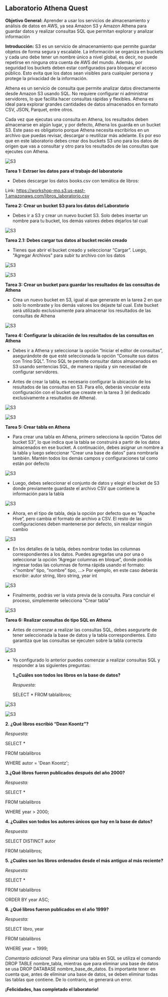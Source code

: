 ## Laboratorio Athena Quest

**Objetivo General:**  Aprender a usar los servicios de almacenamiento y análisis de datos en AWS, ya sea Amazon S3 y Amazon Athena para guardar datos y realizar consultas SQL que permitan explorar y analizar información 

**Introducción:**  S3 es un servicio de almacenamiento que permite guardar objetos de forma segura y escalable. La información se organiza en buckets y cada uno debe tener un nombre único a nivel global, es decir, no puede repetirse en ninguna otra cuenta de AWS del mundo. Además, por seguridad los buckets deben estar configurados para bloquear el acceso público. Esto evita que los datos sean visibles para cualquier persona y protege la privacidad de la información. 

Athena es un servicio de consulta que permite analizar datos directamente desde Amazon S3 usando SQL. No requiere configurar ni administrar servidores, lo que facilita hacer consultas rápidas y flexibles. Athena es ideal para explorar grandes cantidades de datos almacenados en formato CSV, JSON, Parquet, entre otros. 

Cada vez que ejecutas una consulta en Athena, los resultados deben almacenarse en algún lugar, y por defecto, Athena los guarda en un bucket S3. Este paso es obligatorio porque Athena necesita escribirlos en un archivo que puedas revisar, descargar o reutilizar más adelante. Es por eso que en este laboratorio debes crear dos buckets S3 uno para los datos de origen que vas a consultar y otro para los resultados de las consultas que ejecutes con Athena.

![S3](https://raw.githubusercontent.com/iscatalan/arquitecturas/refs/heads/main/Arquitectura%20Athena.png)

**Tarea 1: Extraer los datos para el trabajo del laboratorio**

- Debes descargar los datos books.csv con temática de libros:

Link: https://workshop-mo.s3.us-east-1.amazonaws.com/libros_laboratorio.csv


**Tarea 2: Crear un bucket S3 para los datos del Laboratorio**

- Debes ir a S3 y crear un nuevo bucket S3. Solo debes insertar un nombre para tu bucket, los demás valores debes dejarlos tal cual

![S3](https://raw.githubusercontent.com/iscatalan/arquitecturas/refs/heads/main/athena%20(16).jpg)

**Tarea 2.1: Debes cargar tus datos al bucket recién creado**

- Tienes que abrir el bucket creado y seleccionar “Cargar”. Luego, "Agregar Archivos" para subir tu archivo con los datos

![S3](https://raw.githubusercontent.com/iscatalan/arquitecturas/refs/heads/main/athena%20(1).jpg)

![S3](https://raw.githubusercontent.com/iscatalan/arquitecturas/refs/heads/main/athena%20(4).jpg)

**Tarea 3: Crear un bucket para guardar los resultados de las consultas de Athena**

- Crea un nuevo bucket en S3, igual al que generaste en la tarea 2 en que solo lo nombraste y los demás valores los dejaste tal cual. Este bucket será utilizado exclusivamente para almacenar los resultados de las consultas de Athena

![S3](https://raw.githubusercontent.com/iscatalan/arquitecturas/refs/heads/main/Captura%20de%20pantalla%202025-07-17%20215631.png) 

**Tarea 4: Configurar la ubicación de los resultados de las consultas en Athena**
 
- Debes ir a Athena y seleccionar la opción “Iniciar el editor de consultas”, asegurándote de que esté seleccionada la opción “Consulte sus datos con Trino SQL”.
Trino SQL te permite consultar datos almacenados en S3 usando sentencias SQL, de manera rápida y sin necesidad de configurar servidores.

- Antes de crear la tabla, es necesario configurar la ubicación de los resultados de las consultas en S3. Para ello, deberás vincular esta configuración con el bucket que creaste en la tarea 3 (el dedicado exclusivamente a resultados de Athena).

![S3](https://raw.githubusercontent.com/iscatalan/arquitecturas/refs/heads/main/athena%20(5).jpg) 

![S3](https://raw.githubusercontent.com/iscatalan/arquitecturas/refs/heads/main/athena%20(6).jpg) 

**Tarea 5: Crear tabla en Athena**
- Para crear una tabla en Athena, primero selecciona la opción “Datos del bucket S3”, lo que indica que la tabla se construirá a partir de los datos almacenados en ese bucket. A continuación, debes asignar un nombre a la tabla y luego seleccionar “Crear una base de datos” para nombrarla también. Mantén todos los demás campos y configuraciones tal como están por defecto

![S3](https://raw.githubusercontent.com/iscatalan/arquitecturas/refs/heads/main/athena%20(10).jpg)

- Luego, debes seleccionar el conjunto de datos y elegir el bucket de S3 donde previamente guardaste el archivo CSV que contiene la información para la tabla

![S3](https://raw.githubusercontent.com/iscatalan/arquitecturas/refs/heads/main/athena%20(11).jpg)

- Ahora, en el tipo de tabla, deja la opción por defecto que es “Apache Hive”, pero cambia el formato de archivo a CSV.
El resto de las configuraciones deben mantenerse por defecto, sin realizar ningún cambio 

![S3](https://raw.githubusercontent.com/iscatalan/arquitecturas/refs/heads/main/athena%20(12).jpg)

- En los detalles de la tabla, debes nombrar todas las columnas correspondientes a los datos. Puedes agregarlas una por una o seleccionar la opción “Agregar columnas en bloque”, donde podrás ingresar todas las columnas de forma rápida usando el formato:
<“nombre” tipo, “nombre” tipo, ...>
Por ejemplo, en este caso deberás escribir:
autor string, libro string, year int 

![S3](https://raw.githubusercontent.com/iscatalan/arquitecturas/refs/heads/main/athena%20(13).jpg)

- Finalmente, podrás ver la vista previa de la consulta. Para concluir el proceso, simplemente selecciona “Crear tabla”

![S3](https://raw.githubusercontent.com/iscatalan/arquitecturas/refs/heads/main/athena%20(14).jpg)

**Tarea 6: Realizar consultas de tipo SQL en Athena**
- Antes de comenzar a realizar las consultas SQL, debes asegurarte de tener seleccionada la base de datos y la tabla correspondientes. Esto garantiza que las consultas se ejecuten sobre la tabla correcta

![S3](https://raw.githubusercontent.com/iscatalan/arquitecturas/refs/heads/main/athena%20(15).jpg)

- Ya configurado lo anterior puedes comenzar a realizar consultas SQL y responder a las siguientes preguntas:
  
  **1.¿Cuáles son todos los libros en la base de datos?** 
  
  *Respuesta:*

  SELECT * FROM tablalibros;

![S3](https://raw.githubusercontent.com/iscatalan/arquitecturas/refs/heads/main/Captura%20de%20pantalla%202025-07-17%20233322.png)

![S3](https://raw.githubusercontent.com/iscatalan/arquitecturas/refs/heads/main/Captura%20de%20pantalla%202025-07-17%20233952.png)

  **2. ¿Qué libros escribió “Dean Koontz”?**

  *Respuesta:*
  
  SELECT * 
  
  FROM tablalibros
  
  WHERE autor = 'Dean Koontz';


  **3.¿Qué libros fueron publicados después del año 2000?**

   *Respuesta:*

  SELECT * 
  
  FROM tablalibros
  
  WHERE year > 2000;

  **4. ¿Cuáles son todos los autores únicos que hay en la base de datos?**

   *Respuesta:*

  SELECT DISTINCT autor 
  
  FROM tablalibros;

  **5. ¿Cuáles son los libros ordenados desde el más antiguo al más reciente?**

  *Respuesta:*

  SELECT * 
  
  FROM tablalibros
  
  ORDER BY year ASC;


  **6. ¿Qué libros fueron publicados en el año 1999?**

   *Respuesta:*

  SELECT libro, year
  
  FROM tablalibros
  
  WHERE year = 1999;




*Comentario adicional*: Para eliminar una tabla en SQL se utiliza el comando DROP TABLE nombre_tabla, mientras que para eliminar una base de datos se usa DROP DATABASE nombre_base_de_datos. Es importante tener en cuenta que, antes de eliminar una base de datos, se deben eliminar todas las tablas que contiene. De lo contrario, se generará un error.

  

**¡Felicidades, has completado el laboratorio!**




